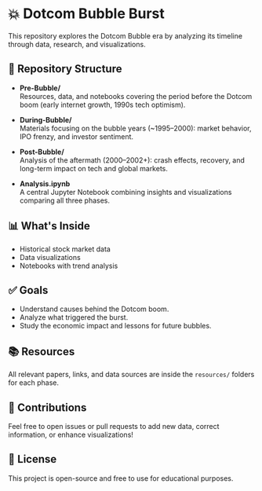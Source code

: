 # 💥 Dotcom Bubble Burst

This repository explores the Dotcom Bubble era by analyzing its timeline through data, research, and visualizations.

## 📌 Repository Structure

- **Pre-Bubble/**  
  Resources, data, and notebooks covering the period before the Dotcom boom (early internet growth, 1990s tech optimism).

- **During-Bubble/**  
  Materials focusing on the bubble years (~1995–2000): market behavior, IPO frenzy, and investor sentiment.

- **Post-Bubble/**  
  Analysis of the aftermath (2000–2002+): crash effects, recovery, and long-term impact on tech and global markets.

- **Analysis.ipynb**  
  A central Jupyter Notebook combining insights and visualizations comparing all three phases.

## 📊 What's Inside

- Historical stock market data
- Data visualizations
- Notebooks with trend analysis

## ✅ Goals

- Understand causes behind the Dotcom boom.
- Analyze what triggered the burst.
- Study the economic impact and lessons for future bubbles.

## 📚 Resources

All relevant papers, links, and data sources are inside the `resources/` folders for each phase.

## 🔗 Contributions

Feel free to open issues or pull requests to add new data, correct information, or enhance visualizations!

## 📜 License

This project is open-source and free to use for educational purposes.
